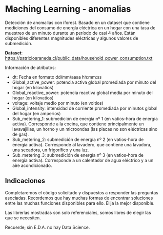 # Maching Learning - anomalias
Detección de anomalias con iforest.
Basado en un dataset que contiene mediciones del consumo de energía eléctrica en un hogar con una tasa de muestreo de un minuto durante un período de casi 4 años. Están disponibles diferentes magnitudes eléctricas y algunos valores de submedición.

**Dataset**: https://patricioaraneda.cl/public_data/household_power_consumption.txt

Información de atributos:

- dt: Fecha en formato dd/mm/aaaa hh:mm:ss
- Global_active_power: potencia activa global promediada por minuto del hogar (en kilovatios)
- Global_reactive_power: potencia reactiva global media por minuto del hogar (en kilovatios)
- voltage: voltaje medio por minuto (en voltios)
- Global_intensity: intensidad de corriente promediada por minutos global del hogar (en amperios)
- Sub_metering_1: submedición de energía nº 1 (en vatios-hora de energía activa). Corresponde a la cocina, que contiene principalmente un lavavajillas, un horno y un microondas (las placas no son eléctricas sino de gas).
- Sub_metering_2: submedición de energía nº 2 (en vatios-hora de energía activa). Corresponde al lavadero, que contiene una lavadora, una secadora, un frigorífico y una luz.
- Sub_metering_3: submedición de energía nº 3 (en vatios-hora de energía activa). Corresponde a un calentador de agua eléctrico y a un aire acondicionado.

## Indicaciones
Completaremos el código solicitado y dispuestos a responder las preguntas asociadas. Recordemos que hay muchas formas de encontrar soluciones entre las muchas funciones disponibles para ello. Elija la mejor disponible.

Las librerías mostradas son solo referenciales, somos libres de elegir las que se necesiten.

Recuerde; sin E.D.A. no hay Data Science.
